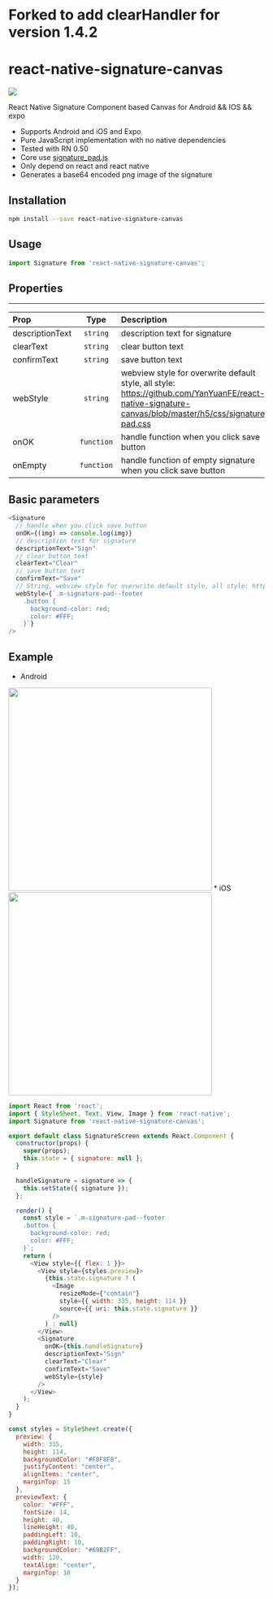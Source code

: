 # Forked to add clearHandler for version 1.4.2

# react-native-signature-canvas

[![](https://img.shields.io/npm/l/react-native-signature-canvas.svg)](https://www.npmjs.com/package/react-native-signature-canvas)

React Native Signature Component based Canvas for Android &amp;&amp; IOS &amp;&amp; expo

- Supports Android and iOS and Expo
- Pure JavaScript implementation with no native dependencies
- Tested with RN 0.50
- Core use [signature_pad.js](https://github.com/szimek/signature_pad)
- Only depend on react and react native
- Generates a base64 encoded png image of the signature

## Installation

```bash
npm install --save react-native-signature-canvas
```

## Usage

``` js
import Signature from 'react-native-signature-canvas';
```

## Properties
-------------
| Prop  | Type | Description |
| :------------ |:---------------:| :---------------| 
| descriptionText | `string` | description text for signature |
| clearText | `string` | clear button text |
| confirmText | `string` | save button text |
| webStyle | `string` | webview style for overwrite default style, all style: https://github.com/YanYuanFE/react-native-signature-canvas/blob/master/h5/css/signature-pad.css |
| onOK | `function` | handle function when you click save button |
| onEmpty | `function` | handle function of empty signature when you click save button |

## Basic parameters

``` js
<Signature
  // handle when you click save button
  onOK={(img) => console.log(img)}
  // description text for signature
  descriptionText="Sign"
  // clear button text
  clearText="Clear"
  // save button text
  confirmText="Save"
  // String, webview style for overwrite default style, all style: https://github.com/YanYuanFE/react-native-signature-canvas/blob/master/h5/css/signature-pad.css
  webStyle={`.m-signature-pad--footer
    .button {
      background-color: red;
      color: #FFF;
    }`}
/>

```



## Example

* Android <br/>
<img src="http://img.yanyuanfe.cn/signature-android.png" width="400" />
* iOS <br/>
<img src="http://img.yanyuanfe.cn/signature-ios.png" width="400" />


```js
import React from 'react';
import { StyleSheet, Text, View, Image } from 'react-native';
import Signature from 'react-native-signature-canvas';

export default class SignatureScreen extends React.Component {
  constructor(props) {
    super(props);
    this.state = { signature: null };
  }

  handleSignature = signature => {
    this.setState({ signature });
  };

  render() {
    const style = `.m-signature-pad--footer
    .button {
      background-color: red;
      color: #FFF;
    }`;
    return (
      <View style={{ flex: 1 }}>
        <View style={styles.preview}>
          {this.state.signature ? (
            <Image
              resizeMode={"contain"}
              style={{ width: 335, height: 114 }}
              source={{ uri: this.state.signature }}
            />
          ) : null}
        </View>
        <Signature
          onOK={this.handleSignature}
          descriptionText="Sign"
          clearText="Clear"
          confirmText="Save"
          webStyle={style}
        />
      </View>
    );
  }
}

const styles = StyleSheet.create({
  preview: {
    width: 335,
    height: 114,
    backgroundColor: "#F8F8F8",
    justifyContent: "center",
    alignItems: "center",
    marginTop: 15
  },
  previewText: {
    color: "#FFF",
    fontSize: 14,
    height: 40,
    lineHeight: 40,
    paddingLeft: 10,
    paddingRight: 10,
    backgroundColor: "#69B2FF",
    width: 120,
    textAlign: "center",
    marginTop: 10
  }
});
```
